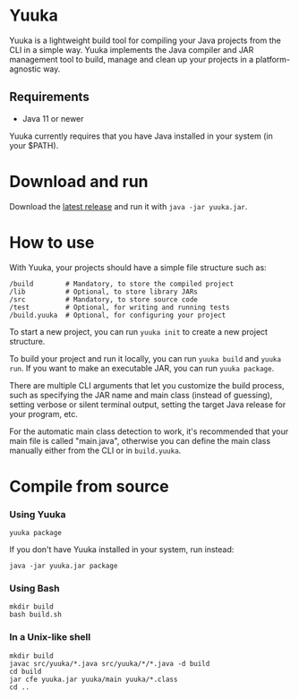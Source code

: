 # Yuuka
Yuuka is a lightweight build tool for compiling your Java projects from the CLI in a simple way. Yuuka implements the Java compiler and JAR management tool to build, manage and clean up your projects in a platform-agnostic way.

## Requirements
* Java 11 or newer

Yuuka currently requires that you have Java installed in your system (in your $PATH).

# Download and run
Download the [latest release](https://github.com/spacebanana420/yuuka/releases) and run it with `java -jar yuuka.jar`.

# How to use
With Yuuka, your projects should have a simple file structure such as:
```
/build        # Mandatory, to store the compiled project
/lib          # Optional, to store library JARs
/src          # Mandatory, to store source code
/test         # Optional, for writing and running tests
/build.yuuka  # Optional, for configuring your project
```

To start a new project, you can run `yuuka init` to create a new project structure.

To build your project and run it locally, you can run `yuuka build` and `yuuka run`. If you want to make an executable JAR, you can run `yuuka package`.

There are multiple CLI arguments that let you customize the build process, such as specifying the JAR name and main class (instead of guessing), setting verbose or silent terminal output, setting the target Java release for your program, etc.

For the automatic main class detection to work, it's recommended that your main file is called "main.java", otherwise you can define the main class manually either from the CLI or in `build.yuuka`.

# Compile from source

### Using Yuuka
```
yuuka package
```
If you don't have Yuuka installed in your system, run instead:
```
java -jar yuuka.jar package
```

### Using Bash
```
mkdir build
bash build.sh
```

### In a Unix-like shell
```
mkdir build
javac src/yuuka/*.java src/yuuka/*/*.java -d build
cd build
jar cfe yuuka.jar yuuka/main yuuka/*.class
cd ..
```
